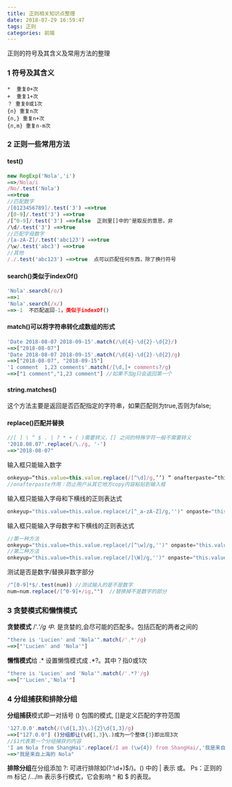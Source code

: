 ```yaml
---
title: 正则相关知识点整理
date: 2018-07-29 16:59:47
tags: 正则
categories: 前端
---
```


正则的符号及其含义及常用方法的整理
<escape><!-- more --></escape>
### 1  符号及其含义
```
*  重复0+次
+  重复1+次
？ 重复0或1次
{n} 重复n次
{n,} 重复n+次
{n,m} 重复n-m次
```

### 2  正则一些常用方法
#### test()
```javascript
new RegExp('Nola','i') 
==>/Nola/i
/No/.test('Nola') 
==>true
//匹配数字
/[0123456789]/.test('3') ==>true
/[0-9]/.test('3') ==>true
/[^0-9]/.test('3') ==>false  正则里[]中的^是取反的意思，非
/\d/.test('3') ==>true
//匹配字母数字
/[a-zA-Z]/.test('abc123') ==>true
/\w/.test('abc3') ==>true
//其他
/./.test('abc123') ==>true  点可以匹配任何东西，除了换行符号
```

#### search()类似于indexOf()
```javascript
'Nola'.search(/o/) 
==>1
'Nola'.search(/x/) 
==>-1  不匹配返回-1，类似于indexOf()
```

#### match()可以将字符串转化成数组的形式
```javascript
'Date 2018-08-07 2018-09-15'.match(/\d{4}-\d{2}-\d{2}/)
==>["2018-08-07"]
'Date 2018-08-07 2018-09-15'.match(/\d{4}-\d{2}-\d{2}/g)
==>["2018-08-07", "2018-09-15"]
'1 comment  1,23 comments'.match(/[\d,]+ comments?/g)
==>["1 comment","1,23 comment"] //如果不加g只会返回第一个
```

#### string.matches()
这个方法主要是返回是否匹配指定的字符串，如果匹配则为true,否则为false;

#### replace()匹配并替换
```javascript
//[ ] \ ^ $ . | ? * + ( )需要转义，[] 之间的特殊字符一般不需要转义
'2018.08.07'.replace(/\./g, '-')
==>"2018-08-07"
```
输入框只能输入数字
```javascript
onkeyup=“this.value=this.value.replace(/[^\d]/g,’’) “ onafterpaste=“this.value=this.value.replace(/[^\d]/g,’’) “
//onafterpaste作用：防止用户从其它地方copy内容粘贴到输入框
```
输入框只能输入字母和下横线的正则表达式
```javascript
onkeyup="this.value=this.value.replace(/[^_a-zA-Z]/g,'')" onpaste="this.value=this.value.replace(/[^_a-zA-Z]/g,'')"
```
输入框只能输入字母数字和下横线的正则表达式 
```javascript
//第一种方法
onkeyup="this.value=this.value.replace(/[^\w]/g,'')" onpaste="this.value=this.value.replace(/[^\w]/g,'')"
//第二种方法
onkeyup="this.value=this.value.replace(/[\W]/g,'')" onpaste="this.value=this.value.replace(/[\W]/g,'')"
```
测试是否是数字/替换非数字部分
```javascript
/^[0-9]*$/.test(num)) //测试输入的是不是数字
num=num.replace(/[^0-9]+/ig,"")  //替换掉不是数字的部分
```

### 3  贪婪模式和懒惰模式
**贪婪模式**  /'.*'/g 中.* 是贪婪的,会尽可能的匹配多。包括匹配的两者之间的
```javascript
"there is 'Lucien' and 'Nola'".match(/'.*'/g)
==>["'Lucien' and 'Nola'"]
```
**懒惰模式**给  .* 设置懒惰模式成 .*?。其中？指0或1次
```javascript
"there is 'Lucien' and 'Nola'".match(/'.*?'/g)
==>["'Lucien','Nola'"]
```

### 4  分组捕获和排除分组
**分组捕获**模式即一对括号 () 包围的模式, []是定义匹配的字符范围
```javascript
'127.0.0'.match(/(\d{1,3}\.){2}\d{1,3}/g)
==>["127.0.0"] ()分组即让(\d{1,3}\.)成为一个整体{3}即出现3次
//$1代表第一个分组捕获的内容
'I am Nola from ShangHai'.replace(/I am (\w{4}) from ShangHai/,'我是来自上海的 $1')
==>"我是来自上海的 Nola"
```
**排除分组**在分组添加 ?: 可进行排除如(?:\d+)$/)。() 中的 | 表示 或。	
Ps：正则的 m 标记 /…/m 表示多行模式，它会影响 ^ 和 $ 的表现。





